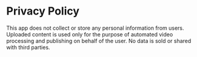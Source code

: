 # Privacy Policy

This app does not collect or store any personal information from users. Uploaded content is used only for the purpose of automated video processing and publishing on behalf of the user. No data is sold or shared with third parties.
